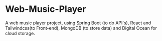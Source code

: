 # Web-Music-Player
A web music player project, using Spring Boot (to do API's), React and Tailwindcss(to Front-end), MongoDB (to store data)  and Digital Ocean for cloud storage.
